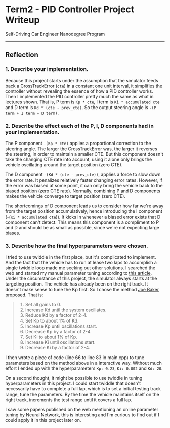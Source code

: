 # Term2 - PID Controller Project Writeup
Self-Driving Car Engineer Nanodegree Program

---

## Reflection


### 1. Describe your implementation.

Because this project starts under the assumption that the simulator feeds back a CrossTrackError (`cte`) in a constant one unit interval, it simplifies the controller without revealing the essence of how a PID controller works. Then I implemented the PID controller pretty much the same as what in lectures shown. That is, P term is `Kp * cte`, I term is `Ki * accumulated cte` and D term is `Kd * (cte - prev_cte)`. So the output steering angle is `-(P term + I term + D term)`.


### 2. Describe the effect each of the P, I, D components had in your implementation.
The P component `-(Kp * cte)` applies a proportional correction to the steering angle. The larger the CrossTrackError was, the larger it reverses the steering, in order to maintain a smaller CTE. But this component doesn't take the changing CTE rate into account, using it alone only brings the vehicle oscillating around the target position (zero CTE).


The D component `-(Kd * (cte - prev_cte))`, applies a force to slow down the error rate. It penalizes relatively faster changing error rates. However, if the error was biased at some point, it can only bring the vehicle back to the biased position (zero CTE rate). Normally, combining P and D components makes the vehicle converge to target position (zero CTE).


The shortcomings of D component leads us to consider how far we're away from the target position accumulatively, hence introducing the I component (-(`Ki * accumulated cte`)). It kicks in whenever a biased error exists that D component can't detect. This means this component is a compliment to P and D and should be as small as possible, since we're not expecting large biases.


### 3. Describe how the final hyperparameters were chosen.
I tried to use twiddle in the first place, but it's complicated to implement. And the fact that the vehicle has to run at lease two laps to accomplish a single twiddle loop made me seeking out other solutions. I searched the web and started my manual parameter tuning according to [this article](https://robotics.stackexchange.com/questions/167/what-are-good-strategies-for-tuning-pid-loops). Under the circumstance of this project, the simulator always starts at the targeting position. The vehicle has already been on the right track. It doesn't make sense to tune the Kp first. So I chose the method [Joe Baker](https://robotics.stackexchange.com/users/308/joe-baker) proposed. That is:
>1. Set all gains to 0.
>2. Increase Kd until the system oscillates.
>3. Reduce Kd by a factor of 2-4.
>4. Set Kp to about 1% of Kd.
>5. Increase Kp until oscillations start.
>6. Decrease Kp by a factor of 2-4.
>7. Set Ki to about 1% of Kp.
>8. Increase Ki until oscillations start.
>9. Decrease Ki by a factor of 2-4.

I then wrote a piece of code (line 66 to line 83 in main.cpp) to tune parameters based on the method above in a interactive way. Without much effort I ended up with the hyperparameters `Kp: 0.23`, `Ki: 0.002` and `Kd: 20`.

On a second thought, it might be possible to use twiddle in tuning hyperparameters in this project. I could start twiddle that doesn't necessarily have to complete a full lap, which is to set a initial testing track range, tune the parameters. By the time the vehicle maintains itself on the right track, increments the test range until it covers a full lap.

I saw some papers published on the web mentioning an online parameter tuning by Neural Network, this is interesting and I'm curious to find out if I could apply it in this project later on.
